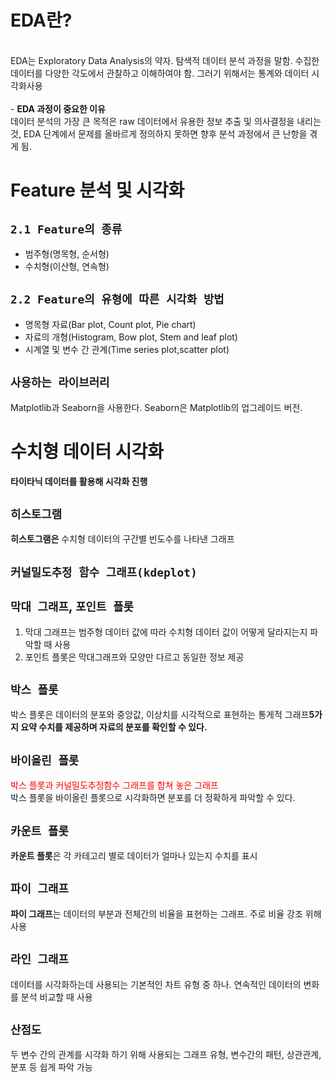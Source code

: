 # EDA란?<br>
<br>
EDA는 Exploratory Data Analysis의 약자. 탐색적 데이터 분석 과정을 말함. 수집한 데이터를 다양한 각도에서 관찰하고 이해하여야 함. 그러기 위해서는 통계와 데이터 시각화사용<br><br>
- <b>EDA 과정이 중요한 이유</b><br>
데이터 분석의 가장 큰 목적은 raw 데이터에서 유용한 정보 추출 및 의사결정을 내리는 것, EDA 단계에서 문제를 올바르게 정의하지 못하면 향후 분석 과정에서 큰 난항을 겪게 됨.

# Feature 분석 및 시각화<br>
## `2.1 Feature의 종류`<br>
- 범주형(명목형, 순서형)
- 수치형(이산형, 연속형) <br>
## `2.2 Feature의 유형에 따른 시각화 방법`<br>
* 명목형 자료(Bar plot, Count plot, Pie chart)
* 자료의 개형(Histogram, Bow plot, Stem and leaf plot)
* 시계열 및 변수 간 관계(Time series plot,scatter plot)<br>
## `사용하는 라이브러리`<br>
Matplotlib과 Seaborn을 사용한다. Seaborn은 Matplotlib의 업그레이드 버전.<br>
# 수치형 데이터 시각화<br>
<b>타이타닉 데이터를 활용해 시각화 진행</b><br>
## `히스토그램`
<b>히스토그램은</b> 수치형 데이터의 구간별 빈도수를 나타낸 그래프<br>
## `커널밀도추정 함수 그래프(kdeplot)`
## `막대 그래프`, `포인트 플롯`
1. 막대 그래프는 범주형 데이터 값에 따라 수치형 데이터 값이 어떻게 달라지는지 파악할 때 사용<br>
2. 포인트 플롯은 막대그래프와 모양만 다르고 동일한 정보 제공<br>
## `박스 플롯`
박스 플롯은 데이터의 분포와 중앙값, 이상치를 시각적으로 표현하는 통게적 그래프<b>5가지 요약 수치를 제공하며 자료의 분포를 확인할 수 있다.</b><br>

## `바이올린 플롯`
<span style='color:red'>박스 플롯과 커널밀도추정함수 그래프를 합쳐 놓은 그래프</span><br> 박스 플롯을 바이올린 플롯으로 시각화하면 분포를 더 정확하게 파악할 수 있다.<br>

## `카운트 플롯`
<b>카운트 플롯</b>은 각 카테고리 별로 데이터가 얼마나 있는지 수치를 표시<br>

## `파이 그래프`
<b>파이 그래프</b>는 데이터의 부분과 전체간의 비율을 표현하는 그래프. 주로 비율 강조 위해 사용<br>

## `라인 그래프`
데이터를 시각화하는데 사용되는 기본적인 차트 유형 중 하나. 연속적인 데이터의 변화를 분석 비교할 때 사용

## `산점도`
두 변수 간의 관계를 시각화 하기 위해 사용되는 그래프 유형, 변수간의 패턴, 상관관계, 분포 등 쉽게 파악 가능




```python

```
